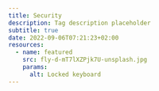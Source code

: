 ```yaml
---
title: Security
description: Tag description placeholder
subtitle: true
date: 2022-09-06T07:21:23+02:00
resources:
  - name: featured
    src: fly-d-mT7lXZPjk7U-unsplash.jpg
    params: 
      alt: Locked keyboard
---
```

